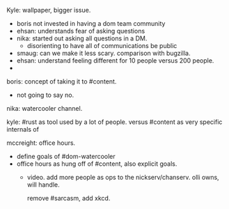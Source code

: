 Kyle: wallpaper, bigger issue.
- boris not invested in having a dom team community
- ehsan: understands fear of asking questions
- nika: started out asking all questions in a DM.
  - disorienting to have all of communications be public
- smaug: can we make it less scary. comparison with bugzilla.
- ehsan: understand feeling different for 10 people versus 200 people.
-

boris: concept of taking it to #content.
- not going to say no.

nika: watercooler channel.

kyle: #rust as tool used by a lot of people.  versus #content as very specific
  internals of

mccreight: office hours.

- define goals of #dom-watercooler
- office hours as hung off of #content, also explicit goals.
  - video.  add more people as ops to the nickserv/chanserv.  olli owns, will
    handle.

    remove #sarcasm, add xkcd.
     
